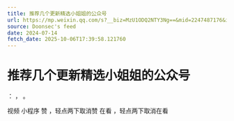 ```yaml
---
title: 推荐几个更新精选小姐姐的公众号
url: https://mp.weixin.qq.com/s?__biz=MzU1ODQ2NTY3Ng==&mid=2247487176&idx=1&sn=8f39298533f77156c02e521732c9fc67
source: Doonsec's feed
date: 2024-07-14
fetch_date: 2025-10-06T17:39:58.121760
---
```


# 推荐几个更新精选小姐姐的公众号

：
，
。

视频
小程序
赞
，轻点两下取消赞
在看
，轻点两下取消在看